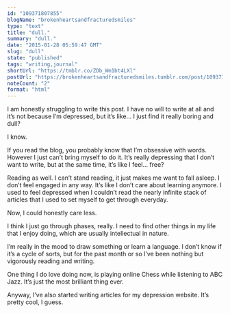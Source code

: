 ```yaml
---
id: "109371807855"
blogName: "brokenheartsandfracturedsmiles"
type: "text"
title: "dull."
summary: "dull."
date: "2015-01-28 05:59:47 GMT"
slug: "dull"
state: "published"
tags: "writing,journal"
shortUrl: "https://tmblr.co/ZDb_Wm1bt4LXl"
postUrl: "https://brokenheartsandfracturedsmiles.tumblr.com/post/109371807855/dull"
noteCount: "2"
format: "html"
---
```


I am honestly struggling to write this post. I have no will to write at all and it’s not because I’m depressed, but it’s like… I just find it really boring and dull? 

I know. 

If you read the blog, you probably know that I’m obsessive with words. However I just can’t bring myself to do it. It’s really depressing that I don’t want to write, but at the same time, it’s like I feel… free? 

Reading as well. I can’t stand reading, it just makes me want to fall asleep. I don’t feel engaged in any way. It’s like I don’t care about learning anymore. I used to feel depressed when I couldn’t read the nearly infinite stack of articles that I used to set myself to get through everyday. 

Now, I could honestly care less. 

I think I just go through phases, really. I need to find other things in my life that I enjoy doing, which are usually intellectual in nature.

I’m really in the mood to draw something or learn a language. I don’t know if it’s a cycle of sorts, but for the past month or so I’ve been nothing but vigorously reading and writing. 

One thing I do love doing now, is playing online Chess while listening to ABC Jazz. It’s just the most brilliant thing ever. 

Anyway, I’ve also started writing articles for my depression website. It’s pretty cool, I guess.